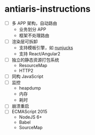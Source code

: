 # antiaris-instructions

- [ ] 多 APP 架构，自动路由
  + 业务划分 APP
  + 框架不处理路由
- [ ] 渲染层可拆卸
  + 支持模板引擎，如 [nunjucks](https://mozilla.github.io/nunjucks/)
  + 支持 React/Angular2 
- [ ] 独立的静态资源打包系统
  + ResourceMap
  + HTTP2
- [ ] 同构 JavaScript
- [ ] 监控
  + heapdump
  + 内存
  + 耗时
- [ ] 崩溃重启
- [ ] ECMAScript 2015
  + NodeJS 6+
  + Babel
  + SourceMap
